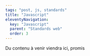 ```yaml
---
tags: "post, js, standards"
title: "Javascript"
eleventyNavigation:
  key: "Javascript"
  parent: "Standards web"
  order: 3
---
```


Du contenu à venir viendra ici, promis